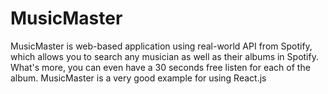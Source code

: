 # MusicMaster
MusicMaster is web-based application using real-world API from Spotify, which allows you to search any musician as well as their albums in Spotify. What's more, you can even have a 30 seconds free listen for each of the album. MusicMaster is a very good example for using React.js  

